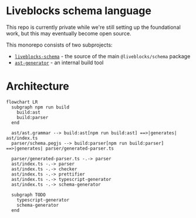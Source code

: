 # Liveblocks schema language

This repo is currently private while we're still setting up the foundational
work, but this may eventually become open source.

This monorepo consists of two subprojects:

- [`liveblocks-schema`](./packages/liveblocks-schema) - the source of the main
  `@liveblocks/schema` package
- [`ast-generator`](./packages/ast-generator) - an internal build tool

# Architecture

```mermaid
flowchart LR
  subgraph npm run build
    build:ast
    build:parser
  end

  ast/ast.grammar --> build:ast[npm run build:ast] ==>|generates| ast/index.ts
  parser/schema.pegjs --> build:parser[npm run build:parser] ==>|generates| parser/generated-parser.ts

  parser/generated-parser.ts -.-> parser
  ast/index.ts -.-> parser
  ast/index.ts -.-> checker
  ast/index.ts -.-> prettifier
  ast/index.ts -.-> typescript-generator
  ast/index.ts -.-> schema-generator

  subgraph TODO
    typescript-generator
    schema-generator
  end
```
